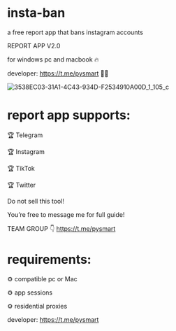 # insta-ban
a free report app that bans instagram accounts

REPORT APP V2.0

for windows pc and macbook 🔥 

developer: https://t.me/pysmart 👨‍💻

![3538EC03-31A1-4C43-934D-F2534910A00D_1_105_c](https://github.com/instareporter/insta-ban/assets/172102405/239a08f1-aa51-4a04-b9f1-21a855be791c)

# report app supports:

🏆 Telegram

🏆 Instagram 

🏆 TikTok 

🏆 Twitter 

Do not sell this tool! 

You’re free to message me for full guide! 

TEAM GROUP 👇
https://t.me/pysmart

# requirements:

⚙️ compatible pc or Mac

⚙️ app sessions 

⚙️ residential proxies

developer: https://t.me/pysmart
